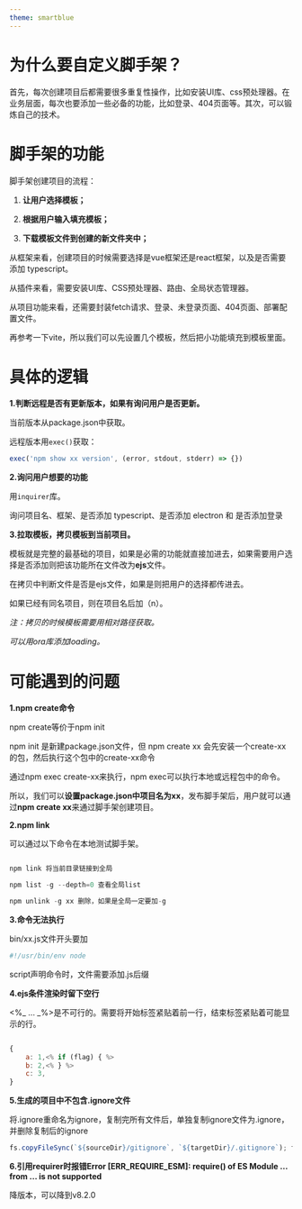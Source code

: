 ```yaml
---
theme: smartblue
---
```

# 为什么要自定义脚手架？

首先，每次创建项目后都需要很多重复性操作，比如安装UI库、css预处理器。在业务层面，每次也要添加一些必备的功能，比如登录、404页面等。其次，可以锻炼自己的技术。

# 脚手架的功能

脚手架创建项目的流程：

1. **让用户选择模板；**

1. **根据用户输入填充模板；**

1. **下载模板文件到创建的新文件夹中；**

从框架来看，创建项目的时候需要选择是vue框架还是react框架，以及是否需要添加 typescript。

从插件来看，需要安装UI库、CSS预处理器、路由、全局状态管理器。

从项目功能来看，还需要封装fetch请求、登录、未登录页面、404页面、部署配置文件。

再参考一下vite，所以我们可以先设置几个模板，然后把小功能填充到模板里面。

# 具体的逻辑

**1.判断远程是否有更新版本，如果有询问用户是否更新。**

当前版本从package.json中获取。

远程版本用`exec()`获取：

```js
exec('npm show xx version', (error, stdout, stderr) => {})
```
**2.询问用户想要的功能**

用`inquirer`库。

询问项目名、框架、是否添加 typescript、是否添加 electron 和 是否添加登录

**3.拉取模板，拷贝模板到当前项目。**

模板就是完整的最基础的项目，如果是必需的功能就直接加进去，如果需要用户选择是否添加则把该功能所在文件改为**ejs**文件。

在拷贝中判断文件是否是ejs文件，如果是则把用户的选择都传进去。

如果已经有同名项目，则在项目名后加（n）。

*注：拷贝的时候模板需要用相对路径获取。*

*可以用ora库添加loading。*

# 可能遇到的问题

**1.npm create命令**

npm create等价于npm init

npm init 是新建package.json文件，但 npm create xx 会先安装一个create-xx的包，然后执行这个包中的create-xx命令

通过npm exec create-xx来执行，npm exec可以执行本地或远程包中的命令。

所以，我们可以**设置package.json中项目名为xx**，发布脚手架后，用户就可以通过**npm create xx**来通过脚手架创建项目。

**2.npm link**

可以通过以下命令在本地测试脚手架。
```js

npm link 将当前目录链接到全局

npm list -g --depth=0 查看全局list

npm unlink -g xx 删除，如果是全局一定要加-g

```
**3.命令无法执行**

bin/xx.js文件开头要加
```js
#!/usr/bin/env node

```
script声明命令时，文件需要添加.js后缀

**4.ejs条件渲染时留下空行**

<%_ ... _%>是不可行的。需要将开始标签紧贴着前一行，结束标签紧贴着可能显示的行。
```js

{
    a: 1,<% if (flag) { %> 
    b: 2,<% } %> 
    c: 3, 
}
```
**5.生成的项目中不包含.ignore文件**

将.ignore重命名为ignore，复制完所有文件后，单独复制ignore文件为.ignore，并删除复制后的ignore
```js
fs.copyFileSync(`${sourceDir}/gitignore`, `${targetDir}/.gitignore`); fs.unlinkSync(`${targetDir}/gitignore`);
```

**6.引用requirer时报错Error [ERR_REQUIRE_ESM]: require() of ES Module ... from ... is not supported**

降版本，可以降到v8.2.0
